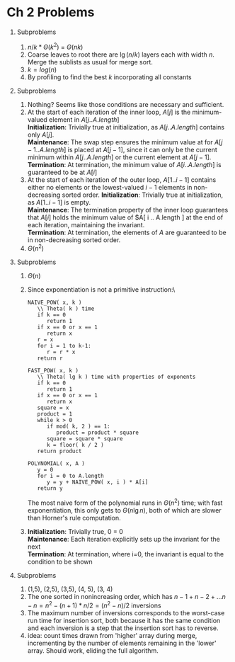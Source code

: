 # Ch 2 Problems

1. Subproblems
   1. $n/k * \Theta(k^2)$ = $\Theta(nk)$
   2. Coarse leaves to root there are $\lg(n/k)$ layers each with width $n$. Merge the sublists as usual for merge sort.
   3. $k=log(n)$
   4. By profiling to find the best $k$ incorporating all constants

2. Subproblems
   1. Nothing? Seems like those conditions are necessary and sufficient.
   2. At the start of each iteration of the inner loop, $A[ j ]$ is the minimum-valued element in $A[ j .. A.length ]$\
      **Initialization**: Trivially true at initialization, as $A[ j .. A.length ]$ contains only $A[j]$.\
      **Maintenance**: The swap step ensures the minimum value at for $A[ j-1 .. A.length ]$ is placed at $A[j-1]$, since it can only be the current minimum within $A[ j .. A.length ]$ or the current element at $A[ j - 1 ]$. \
      **Termination**: At termination, the minimum value of $A[ i .. A.length ]$ is guaranteed to be at $A[ i ]$
   3. At the start of each iteration of the outer loop, $A[ 1 .. i-1 ]$ contains either no elements or the lowest-valued $i-1$ elements in non-decreasing sorted order.
      **Initialization**: Trivially true at initialization, as $A[ 1 .. i - 1 ]$ is empty.\
      **Maintenance**: The termination property of the inner loop guarantees that $A[ i ]$ holds the minimum value of $A[ i .. A.length ] at the end of each iteration, maintaining the invariant. \
      **Termination**: At termination, the elements of $A$ are guaranteed to be in non-decreasing sorted order.
   4. $\Theta(n^2)$

3. Subproblems
   1. $\Theta(n)$
   2. Since exponentiation is not a primitive instruction:\
      ```
      NAIVE_POW( x, k )
         \\ Theta( k ) time
         if k == 0
            return 1
         if x == 0 or x == 1
            return x
         r = x
         for i = 1 to k-1:
            r = r * x
         return r
      
      FAST_POW( x, k )
         \\ Theta( lg k ) time with properties of exponents
         if k == 0
            return 1
         if x == 0 or x == 1
            return x
         square = x
         product = 1
         while k > 0
            if mod( k, 2 ) == 1:
               product = product * square
            square = square * square
            k = floor( k / 2 )
         return product
      
      POLYNOMIAL( x, A )
         y = 0
         for i = 0 to A.length
            y = y + NAIVE_POW( x, i ) * A[i]
         return y
      ```
      The most naive form of the polynomial runs in $\Theta(n^2)$ time; with fast exponentiation, this only gets to $\Theta(n\lg{n})$, both of which are slower than Horner's rule computation.

   3. **Initialization**: Trivially true, 0 = 0\
      **Maintenance**: Each iteration explicitly sets up the invariant for the next\
      **Termination**: At termination, where i=0, the invariant is equal to the condition to be shown

4. Subproblems
   1. (1,5), (2,5), (3,5), (4, 5), (3, 4)
   2. The one sorted in nonincreasing order, which has $n-1 + n-2 + ... n-n = n^2 - (n+1)*n/2 = (n^2-n)/2$ inversions
   3. The maximum number of inversions corresponds to the worst-case run time for insertion sort, both because it has the same condition and each inversion is a step that the insertion sort has to reverse.
   4. idea: count times drawn from 'higher' array during merge, incrementing by the number of elements remaining in the 'lower' array. Should work, eliding the full algorithm.

